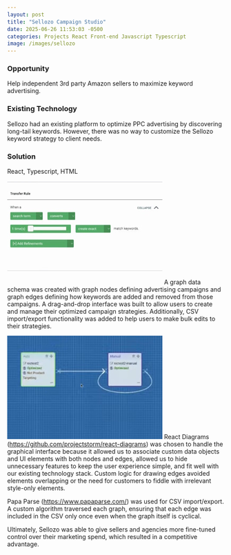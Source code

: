 ```yaml
---
layout: post
title: "Sellozo Campaign Studio"
date: 2025-06-26 11:53:03 -0500
categories: Projects React Front-end Javascript Typescript
image: /images/sellozo
---
```


### Opportunity

Help independent 3rd party Amazon sellers to maximize keyword advertising.

### Existing Technology

Sellozo had an existing platform to optimize PPC advertising by discovering long-tail keywords. However, there was no way to customize the Sellozo keyword strategy to client needs.

### Solution

React, Typescript, HTML

[![](/images/sellozo_2.jpg)](/images/sellozo_2.jpg) A graph data schema was created with graph nodes defining advertising campaigns and graph edges defining how keywords are added and removed from those campaigns. A drag-and-drop interface was built to allow users to create and manage their optimized campaign strategies. Additionally, CSV import/export functionality was added to help users to make bulk edits to their strategies.

[![](/images/sellozo_3.jpg)](/images/sellozo_3.jpg) React Diagrams (https://github.com/projectstorm/react-diagrams) was chosen to handle the graphical interface because it allowed us to associate custom data objects and UI elements with both nodes and edges, allowed us to hide unnecessary features to keep the user experience simple, and fit well with our existing technology stack. Custom logic for drawing edges avoided elements overlapping or the need for customers to fiddle with irrelevant style-only elements.

Papa Parse (https://www.papaparse.com/) was used for CSV import/export. A custom algorithm traversed each graph, ensuring that each edge was included in the CSV only once even when the graph itself is cyclical.

Ultimately, Sellozo was able to give sellers and agencies more fine-tuned control over their marketing spend, which resulted in a competitive advantage.
